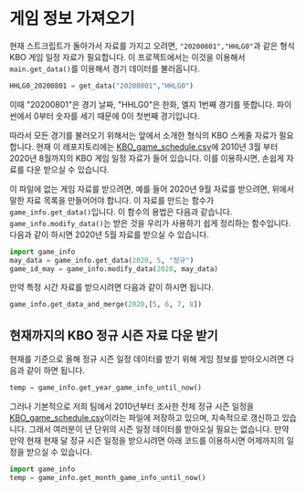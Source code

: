 # 게임 정보 가져오기

현재 스트크립트가 돌아가서 자료를 가지고 오려면, `"20200801","HHLG0"`과 같은 형식 KBO 게임 일정 자료가 필요합니다. 이 프로젝트에서는 이것을 이용해서 `main.get_data()`를 이용해서 경기 데이터를 불러옵니다.

```python
HHLG0_20200801 = get_data("20200801","HHLG0")
```

이때 "20200801"은 경기 날짜, "HHLG0"은 한화, 엘지 1번째 경기를 뜻합니다. 파이썬에서 0부터 숫자를 세기 때문에 0이 첫번째 경기입니다.

따라서 모든 경기를 불러오기 위해서는 앞에서 소개한 형식의 KBO 스케줄 자료가 필요합니다. 현재 이 레포지토리에는 [KBO_game_schedule.csv](https://github.com/LOPES-HUFS/Data_Wrangling_for_KBO/blob/master/data/KBO_game_schedule.csv)에 2010년 3월 부터 2020년 8월까지의 KBO 게임 일정 자료가 들어 있습니다. 이를 이용하시면, 손쉽게 자료를 다운 받으실 수 있습니다.

이 파일에 없는 게임 자료를 받으려면, 예를 들어 2020년 9월 자료를 받으려면, 위에서 말한 자료 목록을 만들어어야 합니다. 이 자료를 만드는 함수가 `game_info.get_data()`입니다. 이 함수의 용법은 다음과 같습니다. `game_info.modify_data()`는 받은 것을 우리가 사용하기 쉽게 정리하는 함수입니다. 다음과 같이 하시면 2020년 5월 자료를 받으실 수 있습니다.

```python
import game_info
may_data = game_info.get_data(2020, 5, "정규")
game_id_may = game_info.modify_data(2020, may_data)
```

만약 특정 시간 자료를 받으시려면 다음과 같이 하시면 됩니다.

```python
game_info.get_data_and_merge(2020,[5, 6, 7, 8])
```

## 현재까지의 KBO 정규 시즌 자료 다운 받기

현재를 기준으로 올해 정규 시즌 일정 데이터를 받기 위해 게임 정보를 받아오시려면 다음과 같이 하면 됩니다.

```python
temp = game_info.get_year_game_info_until_now()
```

그러나 기본적으로 저희 팀에서 2010년부터 조사한 전체 정규 시즌 일정을 [KBO_game_schedule.csv](https://github.com/LOPES-HUFS/Data_Wrangling_for_KBO/blob/master/data/KBO_game_schedule.csv)이라는 파일에 저장하고 있으며, 지속적으로 갱신하고 있습니다. 그래서 여러분이 년 단위의 시즌 일정 데이터를 받아오실 필요는 없습니다. 만약 만약 현재 현재 달 정규 시즌 일정을 받으시려면 아래 코드를 이용하시면 어제까지의 일정을 받으실 수 있습니다.

```python
import game_info
temp = game_info.get_month_game_info_until_now()
```
